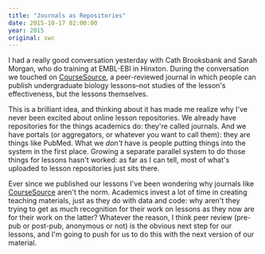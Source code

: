 ```yaml
---
title: "Journals as Repositories"
date: 2015-10-17 02:00:00
year: 2015
original: swc
---
```

<p>
  I had a really good conversation yesterday with Cath Brooksbank and Sarah Morgan,
  who do training at EMBL-EBI in Hinxton.
  During the conversation we touched on <a href="http://www.coursesource.org/">CourseSource</a>,
  a peer-reviewed journal in which people can publish undergraduate biology lessons–not
  studies of the lesson's effectiveness,
  but the lessons themselves.
</p>
<p>
  This is a brilliant idea,
  and thinking about it has made me realize why
  I've never been excited about online lesson repositories.
  We already have repositories for the things academics do:
  they're called journals.
  And we have portals (or aggregators, or whatever you want to call them):
  they are things like PubMed.
  What we <em>don't</em> have is people putting things into the system in the first place.
  Growing a separate parallel system to do those things for lessons hasn't worked:
  as far as I can tell,
  most of what's uploaded to lesson repositories just sits there.
</p>
<p>
  Ever since we published our lessons
  I've been wondering why journals like <a href="http://www.coursesource.org/">CourseSource</a>
  aren't the norm.
  Academics invest a lot of time in creating teaching materials,
  just as they do with data and code:
  why aren't they trying to get as much recognition for their work on lessons
  as they now are for their work on the latter?
  Whatever the reason,
  I think peer review (pre-pub or post-pub, anonymous or not) is the obvious next step for our lessons,
  and I'm going to push for us to do this with the next version of our material.
</p>
